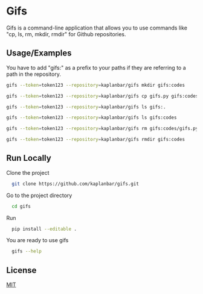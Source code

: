 # Gifs

Gifs is a command-line application that allows you to use commands like "cp, ls, rm, mkdir, rmdir" for Github repositories. 


## Usage/Examples

You have to add "gifs:" as a prefix to your paths if they are referring to a path in the repository.

```bash
gifs --token=token123 --repository=kaplanbar/gifs mkdir gifs:codes

gifs --token=token123 --repository=kaplanbar/gifs cp gifs.py gifs:codes/gifs.py

gifs --token=token123 --repository=kaplanbar/gifs ls gifs:.

gifs --token=token123 --repository=kaplanbar/gifs ls gifs:codes

gifs --token=token123 --repository=kaplanbar/gifs rm gifs:codes/gifs.py

gifs --token=token123 --repository=kaplanbar/gifs rmdir gifs:codes
```

## Run Locally

Clone the project

```bash
  git clone https://github.com/kaplanbar/gifs.git
```

Go to the project directory

```bash
  cd gifs
```

Run

```bash
  pip install --editable .
```

You are ready to use gifs

```bash
  gifs --help
```

  

  
## License

[MIT](https://choosealicense.com/licenses/mit/)

  